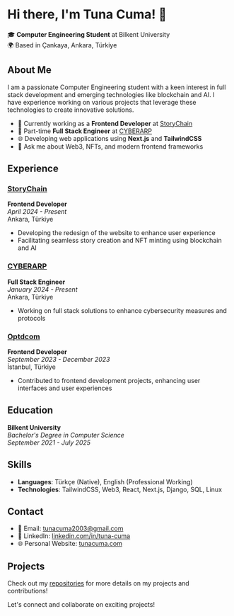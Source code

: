 # Hi there, I'm Tuna Cuma! 👋

🎓 **Computer Engineering Student** at Bilkent University  
🌍 Based in Çankaya, Ankara, Türkiye

## About Me

I am a passionate Computer Engineering student with a keen interest in full stack development and emerging technologies like blockchain and AI. I have experience working on various projects that leverage these technologies to create innovative solutions.

- 🔭 Currently working as a **Frontend Developer** at [StoryChain](https://storychain.com)
- 💼 Part-time **Full Stack Engineer** at [CYBERARP](https://cyberarp.com)
- 🌐 Developing web applications using **Next.js** and **TailwindCSS**
- 💬 Ask me about Web3, NFTs, and modern frontend frameworks

## Experience

### [StoryChain](https://storychain.com)
**Frontend Developer**  
*April 2024 - Present*  
Ankara, Türkiye

- Developing the redesign of the website to enhance user experience
- Facilitating seamless story creation and NFT minting using blockchain and AI

### [CYBERARP](https://cyberarp.com)
**Full Stack Engineer**  
*January 2024 - Present*  
Ankara, Türkiye

- Working on full stack solutions to enhance cybersecurity measures and protocols

### [Optdcom](https://optdcom.com)
**Frontend Developer**  
*September 2023 - December 2023*  
İstanbul, Türkiye

- Contributed to frontend development projects, enhancing user interfaces and user experiences

## Education

**Bilkent University**  
*Bachelor's Degree in Computer Science*  
*September 2021 - July 2025*

## Skills

- **Languages**: Türkçe (Native), English (Professional Working)
- **Technologies**: TailwindCSS, Web3, React, Next.js, Django, SQL, Linux

## Contact

- 📧 Email: [tunacuma2003@gmail.com](mailto:tunacuma2003@gmail.com)
- 💼 LinkedIn: [linkedin.com/in/tuna-cuma](https://www.linkedin.com/in/tuna-cuma)
- 🌐 Personal Website: [tunacuma.com](https://tunacuma.com)

## Projects

Check out my [repositories](https://github.com/tunacuma) for more details on my projects and contributions!

Let's connect and collaborate on exciting projects!
